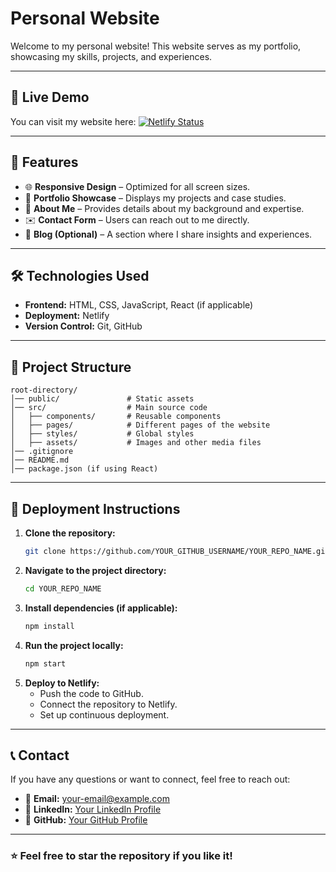 
# Personal Website

Welcome to my personal website! This website serves as my portfolio, showcasing my skills, projects, and experiences.

---

## 🚀 Live Demo

You can visit my website here:
[![Netlify Status](https://api.netlify.com/api/v1/badges/YOUR_BADGE_ID/deploy-status)](https://https://jazzy-beijinho-1e71b4.netlify.app)

---

## 📌 Features

- 🌐 **Responsive Design** – Optimized for all screen sizes.
- 💼 **Portfolio Showcase** – Displays my projects and case studies.
- 👤 **About Me** – Provides details about my background and expertise.
- ✉️ **Contact Form** – Users can reach out to me directly.
- 📝 **Blog (Optional)** – A section where I share insights and experiences.

---

## 🛠️ Technologies Used

- **Frontend:** HTML, CSS, JavaScript, React (if applicable)
- **Deployment:** Netlify
- **Version Control:** Git, GitHub

---

## 📂 Project Structure

```
root-directory/
│── public/               # Static assets
│── src/                  # Main source code
│   ├── components/       # Reusable components
│   ├── pages/            # Different pages of the website
│   ├── styles/           # Global styles
│   ├── assets/           # Images and other media files
│── .gitignore
│── README.md
│── package.json (if using React)
```

---

## 🚀 Deployment Instructions

1. **Clone the repository:**
   ```sh
   git clone https://github.com/YOUR_GITHUB_USERNAME/YOUR_REPO_NAME.git
   ```
2. **Navigate to the project directory:**
   ```sh
   cd YOUR_REPO_NAME
   ```
3. **Install dependencies (if applicable):**
   ```sh
   npm install
   ```
4. **Run the project locally:**
   ```sh
   npm start
   ```
5. **Deploy to Netlify:**
   - Push the code to GitHub.
   - Connect the repository to Netlify.
   - Set up continuous deployment.

---

## 📞 Contact

If you have any questions or want to connect, feel free to reach out:

- 📧 **Email:** your-email@example.com
- 🔗 **LinkedIn:** [Your LinkedIn Profile](https://linkedin.com/in/YOUR_PROFILE)
- 🐙 **GitHub:** [Your GitHub Profile](https://github.com/YOUR_GITHUB_USERNAME)

---

### ⭐ Feel free to star the repository if you like it!

